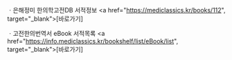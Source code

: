 ㆍ은해정미 한의학고전DB 서적정보 <a href="https://mediclassics.kr/books/112", target="_blank">[바로가기]</a>

ㆍ고전한의번역서 eBook 서적목록 <a href="https://info.mediclassics.kr/bookshelf/list/eBook/list", target="_blank">[바로가기]</a>
